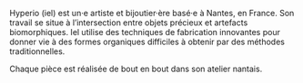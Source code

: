Hyperio (iel) est un·e artiste et bijoutier·ère basé·e à Nantes, en France. Son travail se situe à l’intersection entre objets précieux et artefacts biomorphiques. Iel utilise des techniques de fabrication innovantes pour donner vie à des formes organiques difficiles à obtenir par des méthodes traditionnelles.

Chaque pièce est réalisée de bout en bout dans son atelier nantais.


